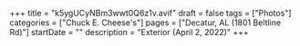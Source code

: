 +++
title = "k5ygUCyNBm3wwt0Q6z1v.avif"
draft = false
tags = ["Photos"]
categories = ["Chuck E. Cheese's"]
pages = ["Decatur, AL (1801 Beltline Rd)"]
startDate = ""
description = "Exterior (April 2, 2022)"
+++
